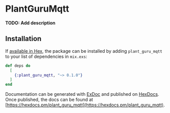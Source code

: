 # PlantGuruMqtt

**TODO: Add description**

## Installation

If [available in Hex](https://hex.pm/docs/publish), the package can be installed
by adding `plant_guru_mqtt` to your list of dependencies in `mix.exs`:

```elixir
def deps do
  [
    {:plant_guru_mqtt, "~> 0.1.0"}
  ]
end
```

Documentation can be generated with [ExDoc](https://github.com/elixir-lang/ex_doc)
and published on [HexDocs](https://hexdocs.pm). Once published, the docs can
be found at [https://hexdocs.pm/plant_guru_mqtt](https://hexdocs.pm/plant_guru_mqtt).


